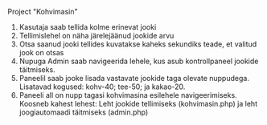 Project "Kohvimasin"

1. Kasutaja saab tellida kolme erinevat jooki
2. Tellimislehel on näha järelejäänud jookide arvu
3. Otsa saanud jooki tellides kuvatakse kaheks sekundiks teade, et valitud jook on otsas
4. Nupuga Admin saab navigeerida lehele, kus asub kontrollpaneel jookide täitmiseks.
5. Paneelil saab jooke lisada vastavate jookide taga olevate nuppudega. Lisatavad kogused: kohv-40; tee-50; ja kakao-20.
6. Paneeli all on nupp tagasi kohvimasina esilehele navigeerimiseks.
Koosneb kahest lehest:
  Leht jookide tellimiseks (kohvimasin.php) ja leht joogiautomaadi täitmiseks (admin.php)
